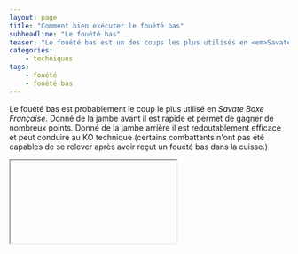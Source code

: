 ```yaml
---
layout: page
title: "Comment bien exécuter le fouété bas"
subheadline: "Le fouété bas"
teaser: "Le fouété bas est un des coups les plus utilisés en <em>Savate Boxe Française</em>. En assault il permet de prendre facilement des points. En combat, il est particulièrement efficace pour casser les appuis de l'adversaires."
categories:
    - techniques
tags:
    - fouété
    - fouété bas
---
```


Le fouété bas est probablement le coup le plus utilisé en *Savate Boxe Française*. Donné de la jambe avant il est rapide et permet de gagner de nombreux points. Donné de la jambe arrière il est redoutablement efficace et peut conduire au KO technique (certains combattants n'ont pas été capables de se relever après avoir reçut un fouété bas dans la cuisse.)

<div class="flex-video">
  <iframe with video />
</div>

